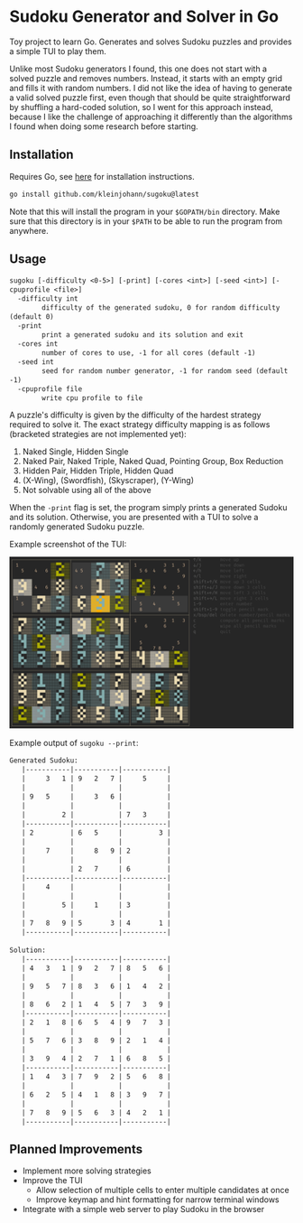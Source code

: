 # Sudoku Generator and Solver in Go

Toy project to learn Go. Generates and solves Sudoku puzzles and provides a simple TUI to play them.

Unlike most Sudoku generators I found, this one does not start with a solved puzzle and removes numbers.
Instead, it starts with an empty grid and fills it with random numbers. I did not like the idea of having
to generate a valid solved puzzle first, even though that should be quite straightforward by shuffling a
hard-coded solution, so I went for this approach instead, because I like the challenge of approaching it
differently than the algorithms I found when doing some research before starting.

## Installation

Requires Go, see [here](https://golang.org/doc/install) for installation instructions.

```bash
go install github.com/kleinjohann/sugoku@latest
```

Note that this will install the program in your `$GOPATH/bin` directory. Make sure that this directory is in your `$PATH` to be able to run the program from anywhere.

## Usage

```
sugoku [-difficulty <0-5>] [-print] [-cores <int>] [-seed <int>] [-cpuprofile <file>]
  -difficulty int
        difficulty of the generated sudoku, 0 for random difficulty (default 0)
  -print
        print a generated sudoku and its solution and exit
  -cores int
        number of cores to use, -1 for all cores (default -1)
  -seed int
        seed for random number generator, -1 for random seed (default -1)
  -cpuprofile file
        write cpu profile to file
```

A puzzle's difficulty is given by the difficulty of the hardest strategy required to solve it.
The exact strategy difficulty mapping is as follows (bracketed strategies are not implemented yet):
1. Naked Single, Hidden Single
2. Naked Pair, Naked Triple, Naked Quad, Pointing Group, Box Reduction
3. Hidden Pair, Hidden Triple, Hidden Quad
4. (X-Wing), (Swordfish), (Skyscraper), (Y-Wing)
5. Not solvable using all of the above

When the `-print` flag is set, the program simply prints a generated Sudoku and its solution.
Otherwise, you are presented with a TUI to solve a randomly generated Sudoku puzzle.

Example screenshot of the TUI:

![](/images/tui.png)

Example output of `sugoku --print`:

```
Generated Sudoku:
   |-----------|-----------|-----------|
   |     3   1 | 9   2   7 |     5     |
   |           |           |           |
   | 9   5     |     3   6 |           |
   |           |           |           |
   |         2 |           | 7   3     |
   |-----------|-----------|-----------|
   | 2         | 6   5     |         3 |
   |           |           |           |
   |     7     |     8   9 | 2         |
   |           |           |           |
   |           | 2   7     | 6         |
   |-----------|-----------|-----------|
   |     4     |           |           |
   |           |           |           |
   |         5 |     1     | 3         |
   |           |           |           |
   | 7   8   9 | 5       3 | 4       1 |
   |-----------|-----------|-----------|

Solution:
   |-----------|-----------|-----------|
   | 4   3   1 | 9   2   7 | 8   5   6 |
   |           |           |           |
   | 9   5   7 | 8   3   6 | 1   4   2 |
   |           |           |           |
   | 8   6   2 | 1   4   5 | 7   3   9 |
   |-----------|-----------|-----------|
   | 2   1   8 | 6   5   4 | 9   7   3 |
   |           |           |           |
   | 5   7   6 | 3   8   9 | 2   1   4 |
   |           |           |           |
   | 3   9   4 | 2   7   1 | 6   8   5 |
   |-----------|-----------|-----------|
   | 1   4   3 | 7   9   2 | 5   6   8 |
   |           |           |           |
   | 6   2   5 | 4   1   8 | 3   9   7 |
   |           |           |           |
   | 7   8   9 | 5   6   3 | 4   2   1 |
   |-----------|-----------|-----------|

```

## Planned Improvements

- Implement more solving strategies
- Improve the TUI
    - Allow selection of multiple cells to enter multiple candidates at once
    - Improve keymap and hint formatting for narrow terminal windows
- Integrate with a simple web server to play Sudoku in the browser
